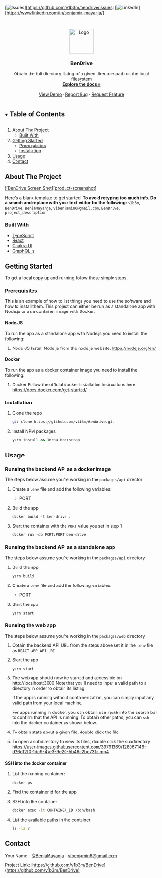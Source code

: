 <!--
*** Thanks for checking out the Best-README-Template. If you have a suggestion
*** that would make this better, please fork the repo and create a pull request
*** or simply open an issue with the tag "enhancement".
*** Thanks again! Now go create something AMAZING! :D
***
***
***
*** To avoid retyping too much info. Do a search and replace for the following:
*** v1b3m, BenDrive, BenjaMayanja, vibenjamin6@gmail.com, project_title, project_description
-->

<!-- PROJECT SHIELDS -->
<!--
*** I'm using markdown "reference style" links for readability.
*** Reference links are enclosed in brackets [ ] instead of parentheses ( ).
*** See the bottom of this document for the declaration of the reference variables
*** for contributors-url, forks-url, etc. This is an optional, concise syntax you may use.
*** https://www.markdownguide.org/basic-syntax/#reference-style-links
-->

[![Issues][issues-shield]][https://github.com/v1b3m/bendrive/issues]
[![LinkedIn][linkedin-shield]][https://www.linkedin.com/in/benjamin-mayanja/]

<!-- PROJECT LOGO -->
<br />
<p align="center">
  <a href="https://github.com/v1b3m/BenDrive">
    <img src="images/logo.png" alt="Logo" width="80" height="80">
  </a>

  <h3 align="center">BenDrive</h3>

  <p align="center">
    Obtain the full directory listing of a given directory path on the local filesystem
    <br />
    <a href="https://github.com/v1b3m/BenDrive"><strong>Explore the docs »</strong></a>
    <br />
    <br />
    <a href="https://github.com/v1b3m/BenDrive">View Demo</a>
    ·
    <a href="https://github.com/v1b3m/BenDrive/issues">Report Bug</a>
    ·
    <a href="https://github.com/v1b3m/BenDrive/issues">Request Feature</a>
  </p>
</p>

<!-- TABLE OF CONTENTS -->
<details open="open">
  <summary><h2 style="display: inline-block">Table of Contents</h2></summary>
  <ol>
    <li>
      <a href="#about-the-project">About The Project</a>
      <ul>
        <li><a href="#built-with">Built With</a></li>
      </ul>
    </li>
    <li>
      <a href="#getting-started">Getting Started</a>
      <ul>
        <li><a href="#prerequisites">Prerequisites</a></li>
        <li><a href="#installation">Installation</a></li>
      </ul>
    </li>
    <li><a href="#usage">Usage</a></li>
    <li><a href="#contact">Contact</a></li>
  </ol>
</details>

<!-- ABOUT THE PROJECT -->

## About The Project

[![BenDrive Screen Shot][product-screenshot]](https://user-images.githubusercontent.com/39791369/128062289-2adbb2eb-6732-4da4-bfef-e834e42990c4.png)

Here's a blank template to get started:
**To avoid retyping too much info. Do a search and replace with your text editor for the following:**
`v1b3m`, `BenDrive`, `BenjaMayanja`, `vibenjamin6@gmail.com`, `BenDrive`, `project_description`

### Built With

- [TypeScript](https://www.typescriptlang.org/)
- [React](https://reactjs.org/)
- [Chakra UI](https://chakra-ui.com/)
- [GraphQL js](https://graphql.org/graphql-js/)

<!-- GETTING STARTED -->

## Getting Started

To get a local copy up and running follow these simple steps.

### Prerequisites

This is an example of how to list things you need to use the software and how to install them.
This project can either be run as a standalone app with Node.js or as a container image with Docker.

#### Node.JS

To run the app as a standalone app with Node.js you need to install the following:

1. Node JS
   Install Node.js from the node.js website.
   https://nodejs.org/en/

#### Docker

To run the app as a docker container image you need to install the following:

1. Docker
   Follow the official docker installation instructions here:
   https://docs.docker.com/get-started/

### Installation

1. Clone the repo
   ```sh
   git clone https://github.com/v1b3m/BenDrive.git
   ```
2. Install NPM packages
   ```sh
   yarn install && lerna bootstrap
   ```

<!-- USAGE EXAMPLES -->

## Usage

### Running the backend API as a docker image

The steps below assume you're working in the `packages/api` director

1. Create a `.env` file and add the following variables:

   - PORT

2. Build the app

   ```
   docker build -t ben-drive .
   ```

3. Start the container with the `PORT` value you set in step 1

   ```
   docker run -dp PORT:PORT ben-drive
   ```

### Running the backend API as a standalone app

The steps below assume you're working in the `packages/api` directory

1. Build the app

   ```sh
   yarn build
   ```

2. Create a `.env` file and add the following variables:

   - PORT

3. Start the app
   ```
   yarn start
   ```

### Running the web app

The steps below assume you're working in the `packages/web` directory

1. Obtain the backend API URL from the steps above set it in the `.env` file as `REACT_APP_API_URI`

2. Start the app
   ```
   yarn start
   ```
3. The web app should now be started and accessible on http://localhost:3000
   Note that you'll need to input a valid path to a directory in order to obtain its listing.

   If the app is running without containerization, you can simply input any valid path from your local machine.

   For apps running in docker, you can obtain use `/path` into the search bar to confirm that the API is running. To obtain other paths, you can `ssh` into the docker container as shown below.

4. To obtain stats about a given file, double click the file
5. To open a subdirectory to view its files, double click the subdirectory
   https://user-images.githubusercontent.com/39791369/128067146-d26df2f0-1dc9-47e3-9e20-5b46d2bc731c.mp4

#### SSH into the docker container

1. List the running containers

   ```sh
   docker ps
   ```

2. Find the container id for the app

3. SSH into the container
   ```sh
   docker exec -it CONTAINER_ID /bin/bash
   ```
4. List the available paths in the container
   ```sh
   ls -la /
   ```

<!-- CONTACT -->

## Contact

Your Name - [@BenjaMayanja](https://twitter.com/BenjaMayanja) - vibenjamin6@gmail.com

Project Link: [https://github.com/v1b3m/BenDrive](https://github.com/v1b3m/BenDrive)

<!-- MARKDOWN LINKS & IMAGES -->
<!-- https://www.markdownguide.org/basic-syntax/#reference-style-links -->

[contributors-shield]: https://img.shields.io/github/contributors/v1b3m/repo.svg?style=for-the-badge
[contributors-url]: https://github.com/v1b3m/repo/graphs/contributors
[forks-shield]: https://img.shields.io/github/forks/v1b3m/repo.svg?style=for-the-badge
[forks-url]: https://github.com/v1b3m/repo/network/members
[stars-shield]: https://img.shields.io/github/stars/v1b3m/repo.svg?style=for-the-badge
[stars-url]: https://github.com/v1b3m/repo/stargazers
[issues-shield]: https://img.shields.io/github/issues/v1b3m/repo.svg?style=for-the-badge
[issues-url]: https://github.com/v1b3m/repo/issues
[license-shield]: https://img.shields.io/github/license/v1b3m/repo.svg?style=for-the-badge
[license-url]: https://github.com/v1b3m/repo/blob/master/LICENSE.txt
[linkedin-shield]: https://img.shields.io/badge/-LinkedIn-black.svg?style=for-the-badge&logo=linkedin&colorB=555
[linkedin-url]: https://linkedin.com/in/benjamin-mayanja/
